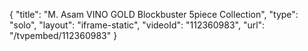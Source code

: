{
    "title": "M. Asam VINO GOLD Blockbuster 5piece Collection",
    "type": "solo",
    "layout": "iframe-static",
    "videoId": "112360983",
    "url": "\/tvpembed\/112360983"
}